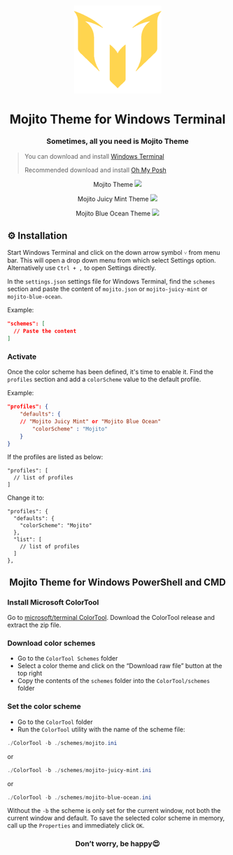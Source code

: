 <p align="center"><img width="200px" src="./Mojito-512.png"></p>

<h1 align="center">Mojito Theme for Windows Terminal</h1>

<h3 align="center">Sometimes, all you need is Mojito Theme</h3>

> You can download and install [Windows Terminal](https://github.com/microsoft/terminal)
>
> Recommended download and install [Oh My Posh](https://github.com/JanDeDobbeleer/oh-my-posh2)

<p align="center">Mojito Theme
  <img src="https://github.com/mishatoshi/mojito-windows-terminal/assets/110047849/bbcc30ba-4efa-424c-b466-1a18bfbd01af">
</p>
<p align="center">Mojito Juicy Mint Theme
  <img src="https://github.com/mishatoshi/mojito-windows-terminal/assets/110047849/d2d32116-3f75-4bc2-acb4-4522c7baf9ed">
</p>
<p align="center">Mojito Blue Ocean Theme
  <img src="https://github.com/mishatoshi/mojito-windows-terminal/assets/110047849/ef31f479-bcf1-4e46-b8c3-a6eb0c6fe2f0">
</p>

## ⚙️ Installation

Start Windows Terminal and click on the down arrow symbol `˅` from menu bar. This will open a drop down menu from which select Settings option. Alternatively use `Ctrl + ,` to open Settings directly.

In the `settings.json` settings file for Windows Terminal, find the `schemes` section and paste the content of `mojito.json` or `mojito-juicy-mint` or `mojito-blue-ocean`.

Example:

```json
"schemes": [
  // Paste the content
]
```

### Activate

Once the color scheme has been defined, it's time to enable it. Find the `profiles` section and add a `colorScheme` value to the default profile.

Example:

```json
"profiles": {
    "defaults": {
    // "Mojito Juicy Mint" or "Mojito Blue Ocean"
        "colorScheme" : "Mojito"
    }
}
```

If the profiles are listed as below:

```jsonc
"profiles": [
  // list of profiles
]
```

Change it to:

```jsonc
"profiles": {
  "defaults": {
    "colorScheme": "Mojito"
  },
  "list": [
    // list of profiles
  ]
},
```
<h2 align="center">Mojito Theme for Windows PowerShell and CMD</h2>

### Install Microsoft ColorTool

Go to [microsoft/terminal ColorTool](https://github.com/Microsoft/Terminal/tree/main/src/tools/ColorTool#installing). Download the ColorTool release and extract the zip file.

### Download color schemes

- Go to the `ColorTool Schemes` folder
- Select a color theme and click on the “Download raw file” button at the top right
- Copy the contents of the `schemes` folder into the `ColorTool/schemes` folder

### Set the color scheme

- Go to the `ColorTool` folder
- Run the `ColorTool` utility with the name of the scheme file:

```PowerShell
./ColorTool -b ./schemes/mojito.ini
```

or

```PowerShell
./ColorTool -b ./schemes/mojito-juicy-mint.ini
```

or

```PowerShell
./ColorTool -b ./schemes/mojito-blue-ocean.ini
```

Without the `-b` the scheme is only set for the current window, not both the current window and default.
To save the selected color scheme in memory, call up the `Properties` and immediately click `OK`.

<h3 align="center">Don’t worry, be happy😍</h3>
